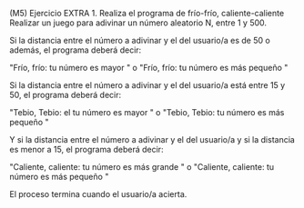 (M5) Ejercicio EXTRA 1. Realiza el programa de frío-frío, caliente-caliente
Realizar un juego para adivinar un número aleatorio N, entre 1 y 500.

Si la distancia entre el número a adivinar y el del usuario/a es de 50 o además, el programa deberá decir:

"Frío, frío: tu número es mayor " o "Frío, frío: tu número es más pequeño "



Si la distancia entre el número a adivinar y el del usuario/a está entre 15 y 50, el programa deberá decir:

"Tebio, Tebio: el tu número es mayor " o "Tebio, Tebio: tu número es más pequeño " 



Y si la distancia entre el número a adivinar y el del usuario/a y si la distancia es menor a 15, el programa deberá decir:

"Caliente, caliente: tu número es más grande " o "Caliente, caliente: tu número es más pequeño "

El proceso termina cuando el usuario/a acierta.